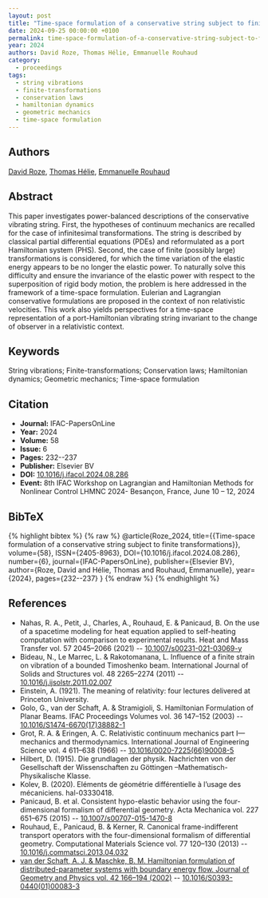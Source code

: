 ```yaml
---
layout: post
title: "Time-space formulation of a conservative string subject to finite transformations"
date: 2024-09-25 00:00:00 +0100
permalink: time-space-formulation-of-a-conservative-string-subject-to-finite-transformations
year: 2024
authors: David Roze, Thomas Hélie, Emmanuelle Rouhaud
category:
  - proceedings
tags:
  - string vibrations
  - finite-transformations
  - conservation laws
  - hamiltonian dynamics
  - geometric mechanics
  - time-space formulation
---
```

 
## Authors
[David Roze](authors/david_roze), [Thomas Hélie](authors/thomas_helie), [Emmanuelle Rouhaud](authors/emmanuelle_rouhaud)
 
## Abstract
This paper investigates power-balanced descriptions of the conservative vibrating string. First, the hypotheses of continuum mechanics are recalled for the case of infinitesimal transformations. The string is described by classical partial differential equations (PDEs) and reformulated as a port Hamiltonian system (PHS). Second, the case of finite (possibly large) transformations is considered, for which the time variation of the elastic energy appears to be no longer the elastic power. To naturally solve this difficulty and ensure the invariance of the elastic power with respect to the superposition of rigid body motion, the problem is here addressed in the framework of a time-space formulation. Eulerian and Lagrangian conservative formulations are proposed in the context of non relativistic velocities. This work also yields perspectives for a time-space representation of a port-Hamiltonian vibrating string invariant to the change of observer in a relativistic context.
 
## Keywords
String vibrations; Finite-transformations; Conservation laws; Hamiltonian dynamics; Geometric mechanics; Time-space formulation
 
## Citation
- **Journal:** IFAC-PapersOnLine
- **Year:** 2024
- **Volume:** 58
- **Issue:** 6
- **Pages:** 232--237
- **Publisher:** Elsevier BV
- **DOI:** [10.1016/j.ifacol.2024.08.286](https://doi.org/10.1016/j.ifacol.2024.08.286)
- **Event:** 8th IFAC Workshop on Lagrangian and Hamiltonian Methods for Nonlinear Control LHMNC 2024- Besançon, France, June 10 – 12, 2024
 
## BibTeX
{% highlight bibtex %}
{% raw %}
@article{Roze_2024,
  title={{Time-space formulation of a conservative string subject to finite transformations}},
  volume={58},
  ISSN={2405-8963},
  DOI={10.1016/j.ifacol.2024.08.286},
  number={6},
  journal={IFAC-PapersOnLine},
  publisher={Elsevier BV},
  author={Roze, David and Hélie, Thomas and Rouhaud, Emmanuelle},
  year={2024},
  pages={232--237}
}
{% endraw %}
{% endhighlight %}
 
## References
- Nahas, R. A., Petit, J., Charles, A., Rouhaud, E. & Panicaud, B. On the use of a spacetime modeling for heat equation applied to self-heating computation with comparison to experimental results. Heat and Mass Transfer vol. 57 2045–2066 (2021) -- [10.1007/s00231-021-03069-y](https://doi.org/10.1007/s00231-021-03069-y)
- Bideau, N., Le Marrec, L. & Rakotomanana, L. Influence of a finite strain on vibration of a bounded Timoshenko beam. International Journal of Solids and Structures vol. 48 2265–2274 (2011) -- [10.1016/j.ijsolstr.2011.02.007](https://doi.org/10.1016/j.ijsolstr.2011.02.007)
- Einstein, A. (1921). The meaning of relativity: four lectures delivered at Princeton University.
- Golo, G., van der Schaft, A. & Stramigioli, S. Hamiltonian Formulation of Planar Beams. IFAC Proceedings Volumes vol. 36 147–152 (2003) -- [10.1016/S1474-6670(17)38882-1](https://doi.org/10.1016/S1474-6670(17)38882-1)
- Grot, R. A. & Eringen, A. C. Relativistic continuum mechanics part I—mechanics and thermodynamics. International Journal of Engineering Science vol. 4 611–638 (1966) -- [10.1016/0020-7225(66)90008-5](https://doi.org/10.1016/0020-7225(66)90008-5)
- Hilbert, D. (1915). Die grundlagen der physik. Nachrichten von der Gesellschaft der Wissenschaften zu Göttingen –Mathematisch-Physikalische Klasse.
- Kolev, B. (2020). Eléments de géométrie différentielle à l’usage des mécaniciens. hal-03330418.
- Panicaud, B. et al. Consistent hypo-elastic behavior using the four-dimensional formalism of differential geometry. Acta Mechanica vol. 227 651–675 (2015) -- [10.1007/s00707-015-1470-8](https://doi.org/10.1007/s00707-015-1470-8)
- Rouhaud, E., Panicaud, B. & Kerner, R. Canonical frame-indifferent transport operators with the four-dimensional formalism of differential geometry. Computational Materials Science vol. 77 120–130 (2013) -- [10.1016/j.commatsci.2013.04.032](https://doi.org/10.1016/j.commatsci.2013.04.032)
- [van der Schaft, A. J. & Maschke, B. M. Hamiltonian formulation of distributed-parameter systems with boundary energy flow. Journal of Geometry and Physics vol. 42 166–194 (2002)](hamiltonian-formulation-of-distributed-parameter-systems-with-boundary-energy-flow) -- [10.1016/S0393-0440(01)00083-3](https://doi.org/10.1016/S0393-0440(01)00083-3)


